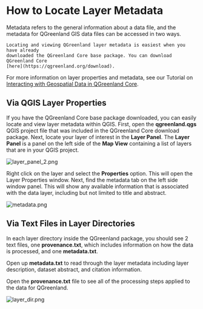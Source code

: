 # How to Locate Layer Metadata

Metadata refers to the general information about a data file, and the
metadata for QGreenland GIS data files can be accessed in two ways. 

```{note}
Locating and viewing QGreenland layer metadata is easiest when you have already 
downloaded the QGreenland Core base package. You can download QGreenland Core
[here](https://qgreenland.org/download).
```

For more information on layer properties and metadata, see our Tutorial on
[Interacting with Geospatial Data in QGreenland
Core](/user/tutorials/interacting-with-geospatial-data.md).

## Via QGIS Layer Properties

If you have the QGreenland Core base package downloaded, you can easily locate
and view layer metadata within QGIS. First, open the **qgreenland.qgs** QGIS project file that was included
in the QGreenland Core download package. Next, locate your layer of interest in the **Layer Panel**.
The **Layer Panel** is a panel on the left side of the **Map View** containing a list of layers 
that are in your QGIS project.

![layer_panel_2.png](/_images/layer_panel_2.png)

Right click on the layer and select the **Properties** option. This will open the Layer Properties window.
Next, find the metadata tab on the left side window panel. This will show any available information
that is associated with the data layer, including but not limited to title and abstract.

![metadata.png](/_images/metadata.png)

## Via Text Files in Layer Directories

In each layer directory inside the QGreenland package, you should see 2 text
files, one **provenance.txt**, which includes information on how the data is
processed, and one **metadata.txt**.

Open up **metadata.txt** to read through the layer metadata including layer
description, dataset abstract, and citation information.

Open the **provenance.txt** file to see all of the processing steps applied to
the data for QGreenland.

![layer_dir.png](/_images/layer_dir.png)
